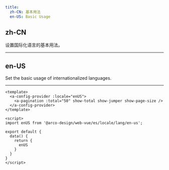 ```yaml
title:
  zh-CN: 基本用法
  en-US: Basic Usage
```

## zh-CN

设置国际化语言的基本用法。

---

## en-US

Set the basic usage of internationalized languages.

---

```vue
<template>
  <a-config-provider :locale="enUS">
    <a-pagination :total="50" show-total show-jumper show-page-size />
  </a-config-provider>
</template>

<script>
import enUS from '@arco-design/web-vue/es/locale/lang/en-us';

export default {
  data() {
    return {
      enUS
    }
  }
}
</script>
```
